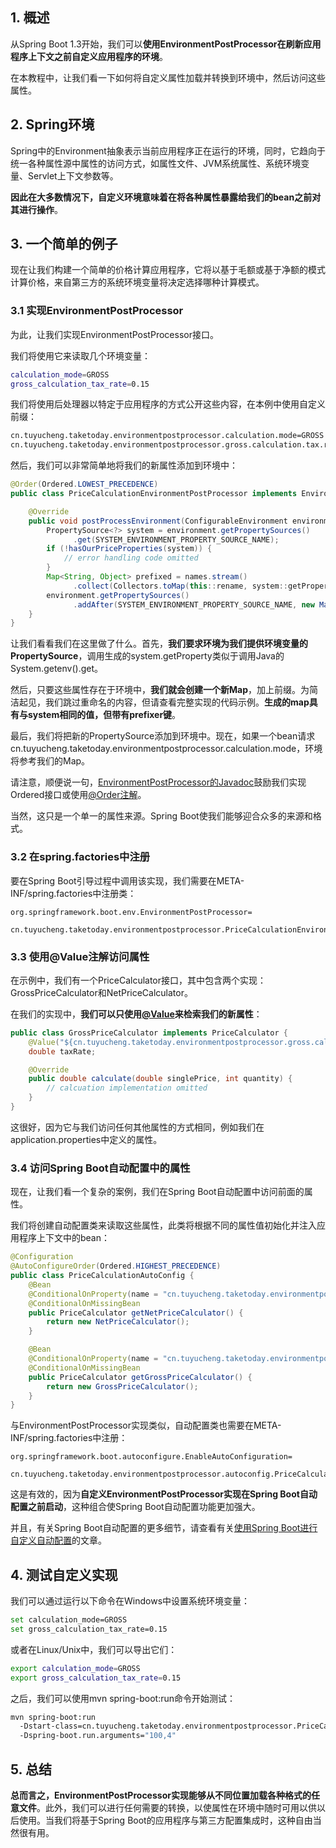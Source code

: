## 1. 概述

从Spring Boot 1.3开始，我们可以**使用EnvironmentPostProcessor在刷新应用程序上下文之前自定义应用程序的环境**。

在本教程中，让我们看一下如何将自定义属性加载并转换到环境中，然后访问这些属性。

## 2. Spring环境

Spring中的Environment抽象表示当前应用程序正在运行的环境，同时，它趋向于统一各种属性源中属性的访问方式，如属性文件、JVM系统属性、系统环境变量、Servlet上下文参数等。

**因此在大多数情况下，自定义环境意味着在将各种属性暴露给我们的bean之前对其进行操作**。

## 3. 一个简单的例子

现在让我们构建一个简单的价格计算应用程序，它将以基于毛额或基于净额的模式计算价格，来自第三方的系统环境变量将决定选择哪种计算模式。

### 3.1 实现EnvironmentPostProcessor

为此，让我们实现EnvironmentPostProcessor接口。

我们将使用它来读取几个环境变量：

```bash
calculation_mode=GROSS 
gross_calculation_tax_rate=0.15
```

我们将使用后处理器以特定于应用程序的方式公开这些内容，在本例中使用自定义前缀：

```bash
cn.tuyucheng.taketoday.environmentpostprocessor.calculation.mode=GROSS
cn.tuyucheng.taketoday.environmentpostprocessor.gross.calculation.tax.rate=0.15
```

然后，我们可以非常简单地将我们的新属性添加到环境中：

```java
@Order(Ordered.LOWEST_PRECEDENCE)
public class PriceCalculationEnvironmentPostProcessor implements EnvironmentPostProcessor {

    @Override
    public void postProcessEnvironment(ConfigurableEnvironment environment, SpringApplication application) {
        PropertySource<?> system = environment.getPropertySources()
              .get(SYSTEM_ENVIRONMENT_PROPERTY_SOURCE_NAME);
        if (!hasOurPriceProperties(system)) {
            // error handling code omitted
        }
        Map<String, Object> prefixed = names.stream()
              .collect(Collectors.toMap(this::rename, system::getProperty));
        environment.getPropertySources()
              .addAfter(SYSTEM_ENVIRONMENT_PROPERTY_SOURCE_NAME, new MapPropertySource("prefixer", prefixed));
    }
}
```

让我们看看我们在这里做了什么。首先，**我们要求环境为我们提供环境变量的PropertySource**，调用生成的system.getProperty类似于调用Java的System.getenv().get。

然后，只要这些属性存在于环境中，**我们就会创建一个新Map**，加上前缀。为简洁起见，我们跳过重命名的内容，但请查看完整实现的代码示例。**生成的map具有与system相同的值，但带有prefixer键**。

最后，我们将把新的PropertySource添加到环境中。现在，如果一个bean请求cn.tuyucheng.taketoday.environmentpostprocessor.calculation.mode，环境将参考我们的Map。

请注意，顺便说一句，[EnvironmentPostProcessor的Javadoc](https://github.com/spring-projects/spring-boot/blob/v2.1.3.RELEASE/spring-boot-project/spring-boot/src/main/java/org/springframework/boot/env/EnvironmentPostProcessor.java#L31)鼓励我们实现Ordered接口或使用[@Order注解]()。

当然，这只是一个单一的属性来源。Spring Boot使我们能够迎合众多的来源和格式。

### 3.2 在spring.factories中注册

要在Spring Boot引导过程中调用该实现，我们需要在META-INF/spring.factories中注册类：

```properties
org.springframework.boot.env.EnvironmentPostProcessor=
  cn.tuyucheng.taketoday.environmentpostprocessor.PriceCalculationEnvironmentPostProcessor
```

### 3.3 使用@Value注解访问属性

在示例中，我们有一个PriceCalculator接口，其中包含两个实现：GrossPriceCalculator和NetPriceCalculator。

在我们的实现中，**我们可以只使用[@Value]()来检索我们的新属性**：

```java
public class GrossPriceCalculator implements PriceCalculator {
    @Value("${cn.tuyucheng.taketoday.environmentpostprocessor.gross.calculation.tax.rate}")
    double taxRate;

    @Override
    public double calculate(double singlePrice, int quantity) {
        // calcuation implementation omitted
    }
}
```

这很好，因为它与我们访问任何其他属性的方式相同，例如我们在application.properties中定义的属性。

### 3.4 访问Spring Boot自动配置中的属性

现在，让我们看一个复杂的案例，我们在Spring Boot自动配置中访问前面的属性。

我们将创建自动配置类来读取这些属性，此类将根据不同的属性值初始化并注入应用程序上下文中的bean：

```java
@Configuration
@AutoConfigureOrder(Ordered.HIGHEST_PRECEDENCE)
public class PriceCalculationAutoConfig {
    @Bean
    @ConditionalOnProperty(name = "cn.tuyucheng.taketoday.environmentpostprocessor.calculation.mode", havingValue = "NET")
    @ConditionalOnMissingBean
    public PriceCalculator getNetPriceCalculator() {
        return new NetPriceCalculator();
    }

    @Bean
    @ConditionalOnProperty(name = "cn.tuyucheng.taketoday.environmentpostprocessor.calculation.mode", havingValue = "GROSS")
    @ConditionalOnMissingBean
    public PriceCalculator getGrossPriceCalculator() {
        return new GrossPriceCalculator();
    }
}
```

与EnvironmentPostProcessor实现类似，自动配置类也需要在META-INF/spring.factories中注册：

```properties
org.springframework.boot.autoconfigure.EnableAutoConfiguration=
  cn.tuyucheng.taketoday.environmentpostprocessor.autoconfig.PriceCalculationAutoConfig
```

这是有效的，因为**自定义EnvironmentPostProcessor实现在Spring Boot自动配置之前启动**，这种组合使Spring Boot自动配置功能更加强大。

并且，有关Spring Boot自动配置的更多细节，请查看有关[使用Spring Boot进行自定义自动配置]()的文章。

## 4. 测试自定义实现

我们可以通过运行以下命令在Windows中设置系统环境变量：

```bash
set calculation_mode=GROSS
set gross_calculation_tax_rate=0.15
```

或者在Linux/Unix中，我们可以导出它们：

```bash
export calculation_mode=GROSS 
export gross_calculation_tax_rate=0.15
```

之后，我们可以使用mvn spring-boot:run命令开始测试：

```bash
mvn spring-boot:run
  -Dstart-class=cn.tuyucheng.taketoday.environmentpostprocessor.PriceCalculationApplication
  -Dspring-boot.run.arguments="100,4"
```

## 5. 总结

**总而言之，EnvironmentPostProcessor实现能够从不同位置加载各种格式的任意文件**。此外，我们可以进行任何需要的转换，以使属性在环境中随时可用以供以后使用。当我们将基于Spring Boot的应用程序与第三方配置集成时，这种自由当然很有用。